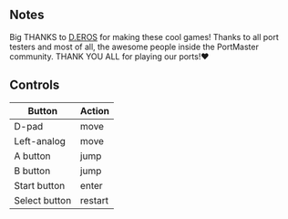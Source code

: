 ## Notes

Big THANKS to [D.EROS](https://d-eros.itch.io/) for making these cool games! Thanks to all port testers and most of all, the awesome people inside the PortMaster community. THANK YOU ALL for playing our ports!❤

## Controls

| Button | Action |
|--|--| 
|D-pad|move|
|Left-analog|move|
|A button |jump|
|B button|jump|
|Start button|enter|
|Select button|restart |


